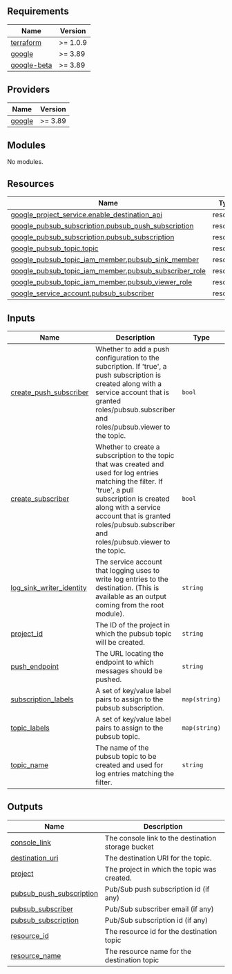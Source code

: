 
## Requirements

| Name | Version |
|------|---------|
| <a name="requirement_terraform"></a> [terraform](#requirement\_terraform) | >= 1.0.9 |
| <a name="requirement_google"></a> [google](#requirement\_google) | >= 3.89 |
| <a name="requirement_google-beta"></a> [google-beta](#requirement\_google-beta) | >= 3.89 |

## Providers

| Name | Version |
|------|---------|
| <a name="provider_google"></a> [google](#provider\_google) | >= 3.89 |

## Modules

No modules.

## Resources

| Name | Type |
|------|------|
| [google_project_service.enable_destination_api](https://registry.terraform.io/providers/hashicorp/google/latest/docs/resources/project_service) | resource |
| [google_pubsub_subscription.pubsub_push_subscription](https://registry.terraform.io/providers/hashicorp/google/latest/docs/resources/pubsub_subscription) | resource |
| [google_pubsub_subscription.pubsub_subscription](https://registry.terraform.io/providers/hashicorp/google/latest/docs/resources/pubsub_subscription) | resource |
| [google_pubsub_topic.topic](https://registry.terraform.io/providers/hashicorp/google/latest/docs/resources/pubsub_topic) | resource |
| [google_pubsub_topic_iam_member.pubsub_sink_member](https://registry.terraform.io/providers/hashicorp/google/latest/docs/resources/pubsub_topic_iam_member) | resource |
| [google_pubsub_topic_iam_member.pubsub_subscriber_role](https://registry.terraform.io/providers/hashicorp/google/latest/docs/resources/pubsub_topic_iam_member) | resource |
| [google_pubsub_topic_iam_member.pubsub_viewer_role](https://registry.terraform.io/providers/hashicorp/google/latest/docs/resources/pubsub_topic_iam_member) | resource |
| [google_service_account.pubsub_subscriber](https://registry.terraform.io/providers/hashicorp/google/latest/docs/resources/service_account) | resource |

## Inputs

| Name | Description | Type | Default | Required |
|------|-------------|------|---------|:--------:|
| <a name="input_create_push_subscriber"></a> [create\_push\_subscriber](#input\_create\_push\_subscriber) | Whether to add a push configuration to the subcription. If 'true', a push subscription is created along with a service account that is granted roles/pubsub.subscriber and roles/pubsub.viewer to the topic. | `bool` | `false` | no |
| <a name="input_create_subscriber"></a> [create\_subscriber](#input\_create\_subscriber) | Whether to create a subscription to the topic that was created and used for log entries matching the filter. If 'true', a pull subscription is created along with a service account that is granted roles/pubsub.subscriber and roles/pubsub.viewer to the topic. | `bool` | `false` | no |
| <a name="input_log_sink_writer_identity"></a> [log\_sink\_writer\_identity](#input\_log\_sink\_writer\_identity) | The service account that logging uses to write log entries to the destination. (This is available as an output coming from the root module). | `string` | n/a | yes |
| <a name="input_project_id"></a> [project\_id](#input\_project\_id) | The ID of the project in which the pubsub topic will be created. | `string` | n/a | yes |
| <a name="input_push_endpoint"></a> [push\_endpoint](#input\_push\_endpoint) | The URL locating the endpoint to which messages should be pushed. | `string` | `""` | no |
| <a name="input_subscription_labels"></a> [subscription\_labels](#input\_subscription\_labels) | A set of key/value label pairs to assign to the pubsub subscription. | `map(string)` | `{}` | no |
| <a name="input_topic_labels"></a> [topic\_labels](#input\_topic\_labels) | A set of key/value label pairs to assign to the pubsub topic. | `map(string)` | `{}` | no |
| <a name="input_topic_name"></a> [topic\_name](#input\_topic\_name) | The name of the pubsub topic to be created and used for log entries matching the filter. | `string` | n/a | yes |

## Outputs

| Name | Description |
|------|-------------|
| <a name="output_console_link"></a> [console\_link](#output\_console\_link) | The console link to the destination storage bucket |
| <a name="output_destination_uri"></a> [destination\_uri](#output\_destination\_uri) | The destination URI for the topic. |
| <a name="output_project"></a> [project](#output\_project) | The project in which the topic was created. |
| <a name="output_pubsub_push_subscription"></a> [pubsub\_push\_subscription](#output\_pubsub\_push\_subscription) | Pub/Sub push subscription id (if any) |
| <a name="output_pubsub_subscriber"></a> [pubsub\_subscriber](#output\_pubsub\_subscriber) | Pub/Sub subscriber email (if any) |
| <a name="output_pubsub_subscription"></a> [pubsub\_subscription](#output\_pubsub\_subscription) | Pub/Sub subscription id (if any) |
| <a name="output_resource_id"></a> [resource\_id](#output\_resource\_id) | The resource id for the destination topic |
| <a name="output_resource_name"></a> [resource\_name](#output\_resource\_name) | The resource name for the destination topic |
